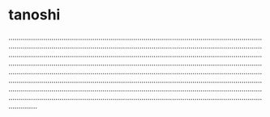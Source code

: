 # tanoshi
..............................................................................................................................................................................................................................................................................................................................................................................................................................................................................................................................................................................................................................................................................................................................................................................................................................................................................................................................................................................................................................................